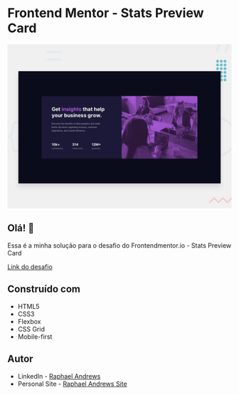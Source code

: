 # Frontend Mentor - Stats Preview Card

![Design preview for the Stats Preview Card coding challenge](./design/desktop-preview.jpg)

## Olá! 👋

Essa é a minha solução para o desafio do Frontendmentor.io - Stats Preview Card

[Link do desafio](https://www.frontendmentor.io/challenges/stats-preview-card-component-8JqbgoU62/hub/stats-preview-card-component-HJlc2DDr9)

## Construído com

- HTML5
- CSS3
- Flexbox
- CSS Grid
- Mobile-first

## Autor

- LinkedIn - [Raphael Andrews](https://www.linkedin.com/in/raphael-andrews/)
- Personal Site - [Raphael Andrews Site](https://raphaelandrews.github.io/Andrews.Me)